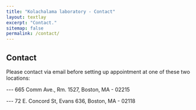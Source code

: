 ```yaml
---
title: "Kolachalama laboratory - Contact"
layout: textlay
excerpt: "Contact."
sitemap: false
permalink: /contact/
---
```


## Contact

Please contact via email before setting up appointment at one of these two locations:

--- 665 Comm Ave., Rm. 1527, Boston, MA - 02215

--- 72 E. Concord St, Evans 636, Boston, MA - 02118
